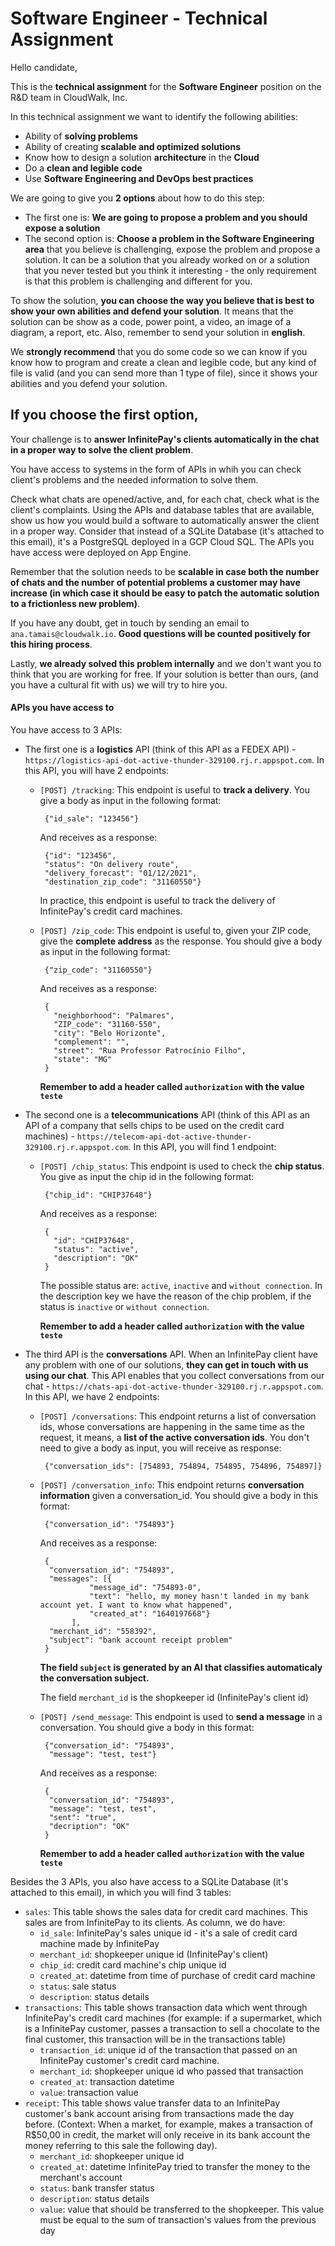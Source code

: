 # Software Engineer - Technical Assignment

Hello candidate,

This is the **technical assignment** for the **Software Engineer** position on the R&D team in CloudWalk, Inc.

In this technical assignment we want to identify the following abilities:
- Ability of **solving problems**
- Ability of creating **scalable and optimized solutions**
- Know how to design a solution **architecture** in the **Cloud**
- Do a **clean and legible code**
- Use **Software Engineering and DevOps best practices**

We are going to give you **2 options** about how to do this step:
- The first one is: **We are going to propose a problem and you should expose a solution**
- The second option is: **Choose a problem in the Software Engineering area** that you believe is challenging, expose the problem and propose a solution. It can be a solution that you already worked on or a solution that you never tested but you think it interesting - the only requirement is that this problem is challenging and different for you.

To show the solution, **you can choose the way you believe that is best to show your own abilities and defend your solution**. It means that the solution can be show as a code, power point, a video, an image of a diagram, a report, etc. Also, remember to send your solution in **english**.

We **strongly recommend** that you do some code so we can know if you know how to program and create a clean and legible code, but any kind of file is valid (and you can send more than 1 type of file), since it shows your abilities and you defend your solution.

## If you choose the first option,

Your challenge is to **answer InfinitePay's clients automatically in the chat in a proper way to solve the client problem**.

You have access to systems in the form of APIs in whih you can check client's problems and the needed information to solve them.

Check what chats are opened/active, and, for each chat, check what is the client's complaints. Using the APIs and database tables that are available, show us how you would build a software to automatically answer the client in a proper way.
Consider that instead of a SQLite Database (it's attached to this email), it's a PostgreSQL deployed in a GCP Cloud SQL. The APIs you have access were deployed on App Engine.

Remember that the solution needs to be **scalable in case both the number of chats and the number of potential problems a customer may have increase (in which case it should be easy to patch the automatic solution to a frictionless new problem)**.

If you have any doubt, get in touch by sending an email to `ana.tamais@cloudwalk.io`. **Good questions will be counted positively for this hiring process**.

Lastly, **we already solved this problem internally** and we don't want you to think that you are working for free. If your solution is better than ours, (and you have a cultural fit with us) we will try to hire you.

#### APIs you have access to

You have access to 3 APIs:
- The first one is a **logistics** API (think of this API as a FEDEX API) - `https://logistics-api-dot-active-thunder-329100.rj.r.appspot.com`. In this API, you will have 2 endpoints:
   - `[POST] /tracking`: This endpoint is useful to **track a delivery**. You give a body as input in the following format:
   
          {"id_sale": "123456"}
          
      And receives as a response: 
                        
          {"id": "123456",
          "status": "On delivery route",
          "delivery_forecast": "01/12/2021",
          "destination_zip_code": "31160550"}
          
        In practice, this endpoint is useful to track the delivery of InfinitePay's credit card machines.

   - `[POST] /zip_code`: This endpoint is useful to, given your ZIP code, give the **complete address** as the response. You should give a body as input in the following format:
                 
          {"zip_code": "31160550"}
          
      And receives as a response:
                 
          {
            "neighborhood": "Palmares",
            "ZIP_code": "31160-550",
            "city": "Belo Horizonte",
            "complement": "",
            "street": "Rua Professor Patrocínio Filho",
            "state": "MG"
          }
     **Remember to add a header called `authorization` with the value `teste`**
- The second one is a **telecommunications** API (think of this API as an API of a company that sells chips to be used on the credit card machines) - `https://telecom-api-dot-active-thunder-329100.rj.r.appspot.com`. In this API, you will find 1 endpoint:
   - `[POST] /chip_status`: This endpoint is used to check the **chip status**. You give as input the chip id in the following format:
 
          {"chip_id": "CHIP37648"}
          
      And receives as a response:
          
          {
            "id": "CHIP37648",
            "status": "active",
            "description": "OK"
          }
      The possible status are: `active`, `inactive` and `without connection`. In the description key we have the reason of the chip problem, if the status is `inactive` or `without connection`.
      
     **Remember to add a header called `authorization` with the value `teste`**
     
- The third API is the **conversations** API. When an InfinitePay client have any problem with one of our solutions, **they can get in touch with us using our chat**. This API enables that you collect conversations from our chat - `https://chats-api-dot-active-thunder-329100.rj.r.appspot.com`. In this API, we have 2 endpoints:
   - `[POST] /conversations`: This endpoint returns a list of conversation ids, whose conversations are happening in the same time as the request, it means, a **list of the active conversation ids**. You don't need to give a body as input, you will receive as response:
          
          {"conversation_ids": [754893, 754894, 754895, 754896, 754897]}
          
   - `[POST] /conversation_info`: This endpoint returns **conversation information** given a conversation_id. You should give a body in this format:
          
          {"conversation_id": "754893"}

      And receives as a response:
      
          {
           "conversation_id": "754893",
           "messages": [{
                    "message_id": "754893-0",
                    "text": "hello, my money hasn't landed in my bank account yet. I want to know what happened",
                    "created_at": "1640197668"}
                ],
           "merchant_id": "558392",
           "subject": "bank account receipt problem"
          }
      **The field `subject` is generated by an AI that classifies automaticaly the conversation subject.**
      
      The field `merchant_id` is the shopkeeper id (InfinitePay's client id)
      
   - `[POST] /send_message`: This endpoint is used to **send a message** in a conversation. You should give a body in this format:

          {"conversation_id": "754893",
           "message": "test, test"}
           
      And receives as a response:

          {
           "conversation_id": "754893",
           "message": "test, test",
           "sent": "true",
           "decription": "OK"
          }
          
     **Remember to add a header called `authorization` with the value `teste`**
     
Besides the 3 APIs, you also have access to a SQLite Database (it's attached to this email), in which you will find 3 tables:

- `sales`: This table shows the sales data for credit card machines. This sales are from InfinitePay to its clients. As column, we do have:
   - `id_sale`: InfinitePay's sales unique id - it's a sale of credit card machine made by InfinitePay
   - `merchant_id`: shopkeeper unique id (InfinitePay's client)
   - `chip_id`: credit card machine's chip unique id
   - `created_at`: datetime from time of purchase of credit card machine
   - `status`: sale status
   - `description`: status details
- `transactions`: This table shows transaction data which went through InfinitePay's credit card machines (for example: if a supermarket, which is a InfinitePay customer, passes a transaction to sell a chocolate to the final customer, this transaction will be in the transactions table)
   - `transaction_id`: unique id of the transaction that passed on an InfinitePay customer's credit card machine.
   - `merchant_id`: shopkeeper unique id who passed that transaction
   - `created_at`: transaction datetime
   - `value`: transaction value 
- `receipt`: This table shows value transfer data to an InfinitePay customer's bank account arising from transactions made the day before. (Context: When a market, for example, makes a transaction of R$50,00 in credit, the market will only receive in its bank account the money referring to this sale the following day).
   - `merchant_id`: shopkeeper unique id
   - `created_at`: datetime InfinitePay tried to transfer the money to the merchant's account
   - `status`: bank transfer status
   - `description`: status details
   - `value`: value that should be transferred to the shopkeeper. This value must be equal to the sum of transaction's values from the previous day

